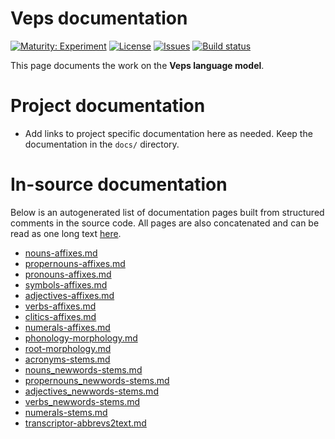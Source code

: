 # Veps documentation

[![Maturity: Experiment](https://img.shields.io/badge/Maturity-Experiment-black.svg)](https://giellalt.github.io/MaturityClassification.html)
[![License](https://img.shields.io/github/license/giellalt/lang-vep)](https://raw.githubusercontent.com/giellalt/lang-vep/develop/LICENSE)
[![Issues](https://img.shields.io/github/issues/giellalt/lang-vep)](https://github.com/giellalt/lang-vep/issues)
[![Build status](https://github.com/giellalt/lang-vep/workflows/Speller%20CI+CD/badge.svg)](https://github.com/giellalt/lang-vep/actions)

This page documents the work on the **Veps language model**. 

# Project documentation

* Add links to project specific documentation here as needed. Keep the documentation in the `docs/` directory.

# In-source documentation

Below is an autogenerated list of documentation pages built from structured comments in the source code. All pages are also concatenated and can be read as one long text [here](vep.md).
* [nouns-affixes.md](nouns-affixes.md)
* [propernouns-affixes.md](propernouns-affixes.md)
* [pronouns-affixes.md](pronouns-affixes.md)
* [symbols-affixes.md](symbols-affixes.md)
* [adjectives-affixes.md](adjectives-affixes.md)
* [verbs-affixes.md](verbs-affixes.md)
* [clitics-affixes.md](clitics-affixes.md)
* [numerals-affixes.md](numerals-affixes.md)
* [phonology-morphology.md](phonology-morphology.md)
* [root-morphology.md](root-morphology.md)
* [acronyms-stems.md](acronyms-stems.md)
* [nouns_newwords-stems.md](nouns_newwords-stems.md)
* [propernouns_newwords-stems.md](propernouns_newwords-stems.md)
* [adjectives_newwords-stems.md](adjectives_newwords-stems.md)
* [verbs_newwords-stems.md](verbs_newwords-stems.md)
* [numerals-stems.md](numerals-stems.md)
* [transcriptor-abbrevs2text.md](transcriptor-abbrevs2text.md)
